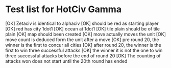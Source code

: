 Test list for HotCiv Gamma
===================
[OK] Zetaciv is identical to alphaciv 
[OK] should be red as starting player 
[OK] red has city 1dot1
[OK] ocean at 1dot1
[OK] tile plain should be of tile plain
[OK] map should been created 
[OK] move actually moves the unit
[OK] move count is deduced form the unit after a move
[OK] pre round 20, the winner is the first to concur all cities 
[OK] after round 20, the winner is the first to win three successful attacks 
[OK] the winner it is not the one to win three successful attacks before the end of round 20 
[OK] The counting of attacks won does not start until the 20th round has ended



